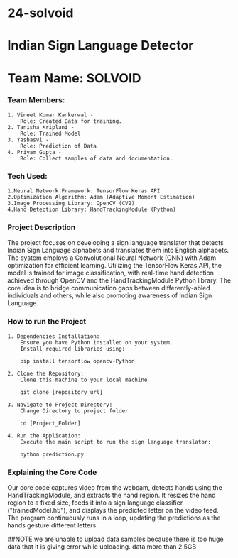 # 24-solvoid


# Indian Sign Language Detector
# Team Name: SOLVOID
### Team Members:
    1. Vineet Kumar Kankerwal - 
        Role: Created Data for training.
    2. Tanisha Kriplani - 
        Role: Trained Model 
    3. Yashasvi -
        Role: Prediction of Data
    4. Priyam Gupta - 
        Role: Collect samples of data and documentation.

### Tech Used:
    1.Neural Network Framework: TensorFlow Keras API
    2.Optimization Algorithm: Adam (Adaptive Moment Estimation)
    3.Image Processing Library: OpenCV (CV2)
    4.Hand Detection Library: HandTrackingModule (Python)

### Project Description

The project focuses on developing a sign language translator that detects Indian Sign Language alphabets and translates them into English alphabets. The system employs a Convolutional Neural Network (CNN) with Adam optimization for efficient learning. Utilizing the TensorFlow Keras API, the model is trained for image classification, with real-time hand detection achieved through OpenCV and the HandTrackingModule Python library. The core idea is to bridge communication gaps between differently-abled individuals and others, while also promoting awareness of Indian Sign Language.

### How to run the Project
    1. Dependencies Installation:
        Ensure you have Python installed on your system.
        Install required libraries using:
       
        pip install tensorflow opencv-Python
   
    2. Clone the Repository:
        Clone this machine to your local machine

        git clone [repository_url]

    3. Navigate to Project Directory:
        Change Directory to project folder

        cd [Project_Folder]

    4. Run the Application:
        Execute the main script to run the sign language translator:

        python prediction.py

### Explaining the Core Code
Our core code captures video from the webcam, detects hands using the HandTrackingModule, and extracts the hand region. It resizes the hand region to a fixed size, feeds it into a sign language classifier ("trainedModel.h5"), and displays the predicted letter on the video feed. The program continuously runs in a loop, updating the predictions as the hands gesture different letters.
    
##NOTE
we are unable to upload data samples because there is too huge data that it is giving error while uploading. data more than 2.5GB

